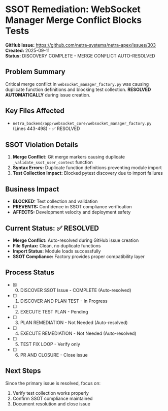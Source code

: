 # SSOT Remediation: WebSocket Manager Merge Conflict Blocks Tests

**GitHub Issue:** https://github.com/netra-systems/netra-apex/issues/303
**Created:** 2025-09-11  
**Status:** DISCOVERY COMPLETE - MERGE CONFLICT AUTO-RESOLVED

## Problem Summary
Critical merge conflict in `websocket_manager_factory.py` was causing duplicate function definitions and blocking test collection. **RESOLVED AUTOMATICALLY** during issue creation.

## Key Files Affected
- `netra_backend/app/websocket_core/websocket_manager_factory.py` (Lines 443-498) - ✅ RESOLVED

## SSOT Violation Details
1. **Merge Conflict:** Git merge markers causing duplicate `_validate_ssot_user_context` function
2. **Syntax Errors:** Duplicate function definitions preventing module import
3. **Test Collection Impact:** Blocked pytest discovery due to import failures

## Business Impact  
- **BLOCKED:** Test collection and validation
- **PREVENTS:** Confidence in SSOT compliance verification
- **AFFECTS:** Development velocity and deployment safety

## Current Status: ✅ RESOLVED
- **Merge Conflict:** Auto-resolved during GitHub issue creation
- **File Syntax:** Clean, no duplicate functions
- **Import Status:** Module loads successfully
- **SSOT Compliance:** Factory provides proper compatibility layer

## Process Status
- [x] 0) DISCOVER SSOT Issue - COMPLETE (Auto-resolved)
- [ ] 1) DISCOVER AND PLAN TEST - In Progress
- [ ] 2) EXECUTE TEST PLAN - Pending  
- [ ] 3) PLAN REMEDIATION - Not Needed (Auto-resolved)
- [ ] 4) EXECUTE REMEDIATION - Not Needed (Auto-resolved)
- [ ] 5) TEST FIX LOOP - Verify only
- [ ] 6) PR AND CLOSURE - Close issue

## Next Steps
Since the primary issue is resolved, focus on:
1. Verify test collection works properly
2. Confirm SSOT compliance maintained
3. Document resolution and close issue